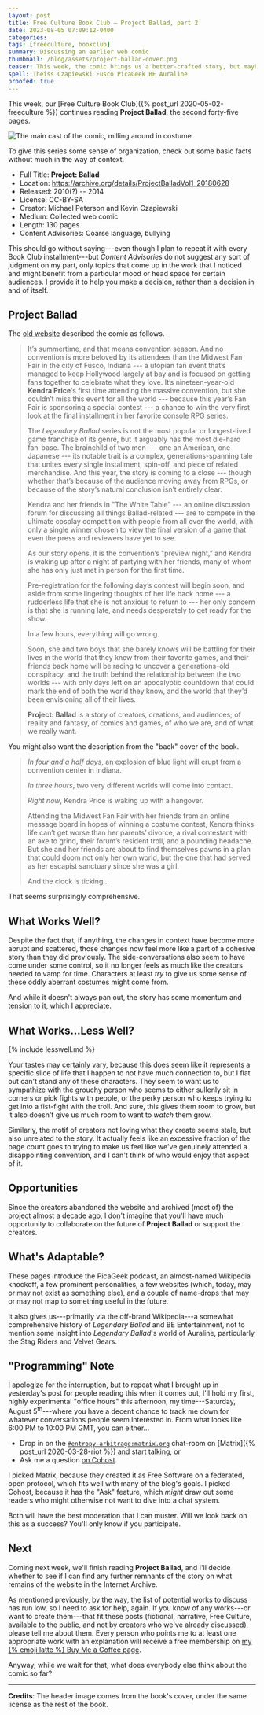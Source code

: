 ```yaml
---
layout: post
title: Free Culture Book Club — Project Ballad, part 2
date: 2023-08-05 07:09:12-0400
categories:
tags: [freeculture, bookclub]
summary: Discussing an earlier web comic
thumbnail: /blog/assets/project-ballad-cover.png
teaser: This week, the comic brings us a better-crafted story, but maybe a less-pleasant one.
spell: Theiss Czapiewski Fusco PicaGeek BE Auraline
proofed: true
---
```


This week, our [Free Culture Book Club]({% post_url 2020-05-02-freeculture %}) continues reading **Project Ballad**, the second forty-five pages.

![The main cast of the comic, milling around in costume](/blog/assets/project-ballad-cover.png "William Ware Theiss does Eurovision?")

To give this series some sense of organization, check out some basic facts without much in the way of context.

 * Full Title:  **Project: Ballad**
 * Location:  <https://archive.org/details/ProjectBalladVol1_20180628>
 * Released:  2010(?) -- 2014
 * License:  CC-BY-SA
 * Creator:  Michael Peterson and Kevin Czapiewski
 * Medium:  Collected web comic
 * Length:  130 pages
 * Content Advisories:  Coarse language, bullying

This should go without saying---even though I plan to repeat it with every Book Club installment---but *Content Advisories* do not suggest any sort of judgment on my part, only topics that come up in the work that I noticed and might benefit from a particular mood or head space for certain audiences.  I provide it to help you make a decision, rather than a decision in and of itself.

## Project Ballad

The [old website](https://web.archive.org/web/20141025201012/http://www.projectballad.com/about) described the comic as follows.

 > It’s summertime, and that means convention season. And no convention is more beloved by its attendees than the Midwest Fan Fair in the city of Fusco, Indiana --- a utopian fan event that’s managed to keep Hollywood largely at bay and is focused on getting fans together to celebrate what they love. It’s nineteen-year-old **Kendra Price**‘s first time attending the massive convention, but she couldn’t miss this event for all the world --- because this year’s Fan Fair is sponsoring a special contest --- a chance to win the very first look at the final installment in her favorite console RPG series.
 >
 > The *Legendary Ballad* series is not the most popular or longest-lived game franchise of its genre, but it arguably has the most die-hard fan-base. The brainchild of two men --- one an American, one Japanese --- its notable trait is a complex, generations-spanning tale that unites every single installment, spin-off, and piece of related merchandise. And this year, the story is coming to a close --- though whether that’s because of the audience moving away from RPGs, or because of the story’s natural conclusion isn’t entirely clear.
 >
 > Kendra and her friends in "The White Table” --- an online discussion forum for discussing all things Ballad-related --- are to compete in the ultimate cosplay competition with people from all over the world, with only a single winner chosen to view the final version of a game that even the press and reviewers have yet to see.
 >
 > As our story opens, it is the convention’s "preview night,” and Kendra is waking up after a night of partying with her friends, many of whom she has only just met in person for the first time.
 >
 > Pre-registration for the following day’s contest will begin soon, and aside from some lingering thoughts of her life back home --- a rudderless life that she is not anxious to return to --- her only concern is that she is running late, and needs desperately to get ready for the show.
 >
 > In a few hours, everything will go wrong.
 >
 > Soon, she and two boys that she barely knows will be battling for their lives in the world that they know from their favorite games, and their friends back home will be racing to uncover a generations-old conspiracy, and the truth behind the relationship between the two worlds --- with only days left on an apocalyptic countdown that could mark the end of both the world they know, and the world that they’d been envisioning all of their lives.
 >
 > **Project: Ballad** is a story of creators, creations, and audiences; of reality and fantasy, of comics and games, of who we are, and of what we really want.

You might also want the description from the "back" cover of the book.

 > *In four and a half days*, an explosion of blue light will erupt from a convention center in Indiana.
 >
 > *In three hours*, two very different worlds will come into contact.
 >
 > *Right now*, Kendra Price is waking up with a hangover.
 >
 > Attending the Midwest Fan Fair with her friends from an online message board in hopes of winning a costume contest, Kendra thinks life can’t get worse than her parents’ divorce, a rival contestant with an axe to grind, their forum’s resident troll, and a pounding headache. But she and her friends are about to find themselves pawns in a plan that could doom not only her own world, but the one that had served as her escapist sanctuary since she was a girl.
 >
 > And the clock is ticking...

That seems surprisingly comprehensive.

## What Works Well?

Despite the fact that, if anything, the changes in context have become more abrupt and scattered, those changes now feel more like a part of a cohesive story than they did previously.  The side-conversations also seem to have come under some control, so it no longer feels as much like the creators needed to vamp for time.  Characters at least *try* to give us some sense of these oddly aberrant costumes might come from.

And while it doesn't always pan out, the story has some momentum and tension to it, which I appreciate.

## What Works...Less Well?

{% include lesswell.md %}

Your tastes may certainly vary, because this does seem like it represents a specific slice of life that I happen to not have much connection to, but I flat out can't stand any of these characters.  They seem to want us to sympathize with the grouchy person who seems to either sullenly sit in corners or pick fights with people, or the perky person who keeps trying to get into a fist-fight with the troll.  And sure, this gives them room to grow, but it also doesn't give us much room to want to *watch* them grow.

Similarly, the motif of creators not loving what they create seems stale, but also unrelated to the story.  It actually feels like an excessive fraction of the page count goes to trying to make us feel like we've genuinely attended a disappointing convention, and I can't think of who would enjoy that aspect of it.

## Opportunities

Since the creators abandoned the website and archived (most of) the project almost a decade ago, I don't imagine that you'll have much opportunity to collaborate on the future of **Project Ballad** or support the creators.

## What's Adaptable?

These pages introduce the PicaGeek podcast, an almost-named Wikipedia knockoff, a few prominent personalities, a few websites (which, today, may or may not exist as something else), and a couple of name-drops that may or may not map to something useful in the future.

It also gives us---primarily via the off-brand Wikipedia---a somewhat comprehensive history of *Legendary Ballad* and BE Entertainment, not to mention some insight into *Legendary Ballad*'s world of Auraline, particularly the Stag Riders and Velvet Gears.

## "Programming" Note

I apologize for the interruption, but to repeat what I brought up in yesterday's post for people reading this when it comes out, I'll hold my first, highly experimental "office hours" this afternoon, my time---Saturday, August 5<sup>th</sup>---where you have a decent chance to track me down for whatever conversations people seem interested in.  From what looks like 6:00 PM to 10:00 PM GMT, you can either...

 * Drop in on the [`#entropy-arbitrage:matrix.org`](https://matrix.to/#/#entropy-arbitrage:matrix.org) chat-room on [Matrix]({% post_url 2020-03-28-riot %}) and start talking, or
 * Ask me a question [on Cohost](https://cohost.org/jcolag).

I picked Matrix, because they created it as Free Software on a federated, open protocol, which fits well with many of the blog's goals.  I picked Cohost, because it has the "Ask" feature, which *might* draw out some readers who might otherwise not want to dive into a chat system.

Both will have the best moderation that I can muster.  Will we look back on this as a success?  You'll only know if you participate.

## Next

Coming next week, we'll finish reading **Project Ballad**, and I'll decide whether to see if I can find any further remnants of the story on what remains of the website in the Internet Archive.

As mentioned previously, by the way, the list of potential works to discuss has run low, so I need to ask for help, again.  If you know of any works---or want to create them---that fit these posts (fictional, narrative, Free Culture, available to the public, and not by creators who we've already discussed), please tell me about them.  Every person who points me to at least one appropriate work with an explanation will receive a free membership on [my {% emoji latte %} Buy Me a Coffee page](https://buymeacoffee.com/jcolag).

Anyway, while we wait for that, what does everybody else think about the comic so far?

* * *

**Credits**:  The header image comes from the book's cover, under the same license as the rest of the book.
